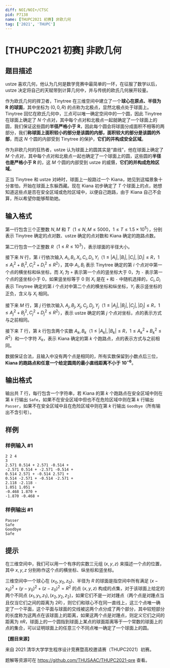 ```yaml
---
diff: NOI/NOI+/CTSC
pid: P7138
name: [THUPC2021 初赛] 非欧几何
tag: ['2021', 'THUPC']
---
```

# [THUPC2021 初赛] 非欧几何
## 题目描述

ustze 喜欢几何，他认为几何是数学竞赛中最简单的一环，在征服了数学以后，ustze 决定将自己的天赋带到计算几何中，并与传统的欧氏几何展开较量。

作为欧氏几何的捍卫者，Tinytree 在三维空间中建立了一个**球心在原点、半径为** $\boldsymbol R$ **的球面**，其中坐标为 $(0,0,R)$ 的点称为北极点，显然北极点处于球面上。Tinytree 回忆在欧氏几何中，三点可以唯一确定空间中的一个圆，因此 Tinytree 在球面上确定了 $N$ 个点对，其中每个点对和北极点一起就确定了一个球面上的圆，我们保证这些圆的**半径严格小于** $\boldsymbol R$，因此每个圆会将球面分成面积不相等的两部分，我们**称球面上面积较小的部分是该圆的内部，面积较大的部分是该圆的外部**，而这 $N$ 个圆的内部受到 Tinytree 的保护，**它们的并构成安全区域**。

作为非欧几何的狂热者，ustze 认为球面上的圆其实是“直线”，他在球面上确定了 $M$ 个点对，其中每个点对和北极点一起也确定了一个球面上的圆，这些圆的**半径也是严格小于** $\boldsymbol R$ 的，这 $M$ 个圆的内部受到 ustze 的威慑，**它们的并构成危险区域**。

正当 Tinytree 和 ustze 对峙时，球面上一般路过一个 Kiana，她见到这幅景象十分害怕，开始在球面上东躲西藏。现在 Kiana 初步确定了 $T$ 个球面上的点，她想知道这些点是否在安全区域或危险区域中，以便自己跑路，由于 Kiana 自己不会算，所以希望你能够帮助她。
## 输入格式

第一行包含三个正整数 $N, M$ 和 $T$（$1 \le N, M \le 5000$，$1 \le T \le 1.5 \times {10}^5$），分别表示 Tinytree 确定的点对数、ustze 确定的点对数和 Kiana 确定的跑路点数。

第二行包含一个正整数 $R$（$1 \le R \le {10}^3$），表示球面的半径大小。

接下来 $N$ 行，第 $i$ 行依次输入 $A_i, B_i, X_i, C_i, D_i, Y_i$（$1 \le |A_i|, |B_i|, |C_i|, |D_i| \le R$，$1 \le A_i^2 + B_i^2, C_i^2 + D_i^2 \le R^2$），其中 $A_i, B_i$ 表示 Tinytree 确定的第 $i$ 个点对中第一个点的横坐标和纵坐标，而 $X_i$ 为 `+` 表示第一个点的竖坐标大于 $0$，为 `-` 表示第一个点的竖坐标小于 $0$，如果竖坐标等于 $0$ 则 $X_i$ 是在 `+` 和 `-` 中随机选择的，$C_i, D_i$ 表示 Tinytree 确定的第 $i$ 个点对中第二个点的横坐标和纵坐标，$Y_i$ 表示竖坐标的正负，含义与 $X_i$ 相同。

接下来 $M$ 行，第 $j$ 行依次输入 $A_j, B_j, X_j, C_j, D_j, Y_j$（$1 \le |A_j|, |B_j|, |C_j|, |D_j| \le R$，$1 \le A_j^2 + B_j^2, C_j^2 + D_j^2 \le R^2$），表示 ustze 确定的第 $j$ 个点对坐标，点的表示方式与之前相同。

接下来 $T$ 行，第 $k$ 行包含两个实数 $A_k, B_k$（$1 \le |A_k|, |B_k| \le R$，$1 \le A_k^2 + B_k^2 \le R^2$）和一个字符 $X_k$，表示 Kiana 确定的第 $k$ 个跑路点，点的表示方式与之前相同。

数据保证合法，且输入中没有两个点是相同的，所有实数保留到小数点后三位，**Kiana 的跑路点和任意一个给定圆周的最小直线距离不小于** $\boldsymbol{{10}^{-6}}$。
## 输出格式

输出共 $T$ 行，每行包含一个字符串，若 Kiana 的第 $k$ 个跑路点在安全区域中则在第 $k$ 行输出 `Safe`，如果不在安全区域中但也不在危险区域中则在第 $k$ 行输出 `Passer`，如果不在安全区域中且在危险区域中则在第 $k$ 行输出 `Goodbye`（所有输出不含引号）。
## 样例

### 样例输入 #1
```
2 2 4
3
2.571 0.514 + 2.571 -0.514 +
-2.571 0.514 + -2.571 -0.514 +
0.514 2.571 + -0.514 2.571 +
0.514 -2.571 + -0.514 -2.571 +
2.118 -2.118 -
1.051 1.051 +
-0.468 1.870 +
-1.870 -0.468 +

```
### 样例输出 #1
```
Passer
Safe
Goodbye
Safe

```
## 提示

在三维空间中，我们可以用一个有序的实数三元组 $(x, y, z)$ 来描述一个点的位置，其中 $x, y, z$ 分别称作这个点的横坐标、纵坐标和竖坐标。

三维空间中一个球心在 $(x_0, y_0, z_0)$、半径为 $R$ 的球面是指空间中所有满足 $(x - x_0)^2 + (y - y_0)^2 + (z - z_0)^2 = R^2$ 的点 $(x, y, z)$ 构成的点集，对于该球面上给定的两个不同点 $(x_1, y_1, z_1), (x_2, y_2, z_2)$，如果它们不是一对对踵点（两个点是对踵点当且仅当它们之间的距离为 $2 R$），则它们和球心不在同一直线上，这三个点唯一确定了一个平面，这个平面与球面的交线被这两个点分成了两个部分，其中较短部分的长度称为这两点在该球面上的距离，如果这两个点是对踵点，则定义它们之间的距离为 $\pi R$，球面上的一个圆指到球面上某点的球面距离等于一个常数的球面上的点的集合，可以证明球面上的任意三个不同点唯一确定了一个球面上的圆。

**【题目来源】**

来自 2021 清华大学学生程序设计竞赛暨高校邀请赛（THUPC2021）初赛。

题解等资源可在 <https://github.com/THUSAAC/THUPC2021-pre> 查看。
